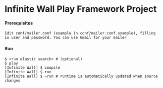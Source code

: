 Infinite Wall Play Framework Project
=====================================
#### Prerequisites
	Edit conf/mailer.conf (example in conf/mailer.conf.example), filling in user and password. You can use Gmail for your mailer

#### Run
	$ <run elastic search> # (optional)
    $ play 
    [Infinite Wall] $ compile
    [Infinite Wall] $ run
    [Infinite Wall] $ ~run # runtime is automatically updated when source changes
